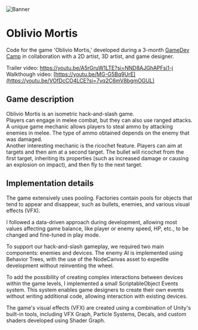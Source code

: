 ![Banner](https://indiecup.net/ukraine/wp-content/uploads/sites/5/2023/11/OM_Envir_concept_3_2-620x350.jpg)

# Oblivio Mortis
Code for the game 'Oblivio Mortis,' developed during a 3-month  [GameDev Camp](https://gamedev.camp) in collaboration with a 2D artist, 3D artist, and game designer.   

Trailer video: https://youtu.be/A5rGruW1LTE?si=NND8AJGhAPFsi1-j  
Walkthough video: [https://youtu.be/MG-G5Bq9UrE](https://youtu.be/VOfDcCO4LCE?si=7vq2C6mV8bgmOGUL)

## Game description
Oblivio Mortis is an isometric hack-and-slash game.   
Players can engage in melee combat, but they can also use ranged attacks.    
A unique game mechanic allows players to steal ammo by attacking enemies in melee. The type of ammo obtained depends on the enemy that was damaged.   
Another interesting mechanic is the ricochet feature. Players can aim at targets and then aim at a second target. The bullet will ricochet from the first target, inheriting its properties (such as increased damage or causing an explosion on impact), and then fly to the next target.

## Implementation details
The game extensively uses pooling. Factories contain pools for objects that tend to appear and disappear, such as bullets, enemies, and various visual effects (VFX). 

I followed a data-driven approach during development, allowing most values affecting game balance, like player or enemy speed, HP, etc., to be changed and fine-tuned in play mode.

To support our hack-and-slash gameplay, we required two main components: enemies and devices. The enemy AI is implemented using Behavior Trees, with the use of the NodeCanvas asset to expedite development without reinventing the wheel.

To add the possibility of creating complex interactions between devices within the game levels, I implemented a small ScriptableObject Events system. This system enables game designers to create their own events without writing additional code, allowing interaction with existing devices.

The game's visual effects (VFX) are created using a combination of Unity's built-in tools, including VFX Graph, Particle Systems, Decals, and custom shaders developed using Shader Graph.  
